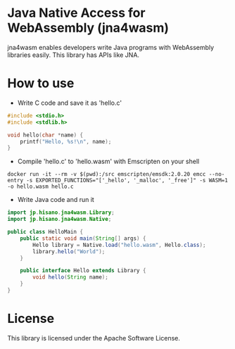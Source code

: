 Java Native Access for WebAssembly (jna4wasm)
=============================================

jna4wasm enables developers write Java programs with WebAssembly libraries easily. This library has APIs like JNA.
 
How to use
==========

* Write C code and save it as 'hello.c'

```c
#include <stdio.h>
#include <stdlib.h>

void hello(char *name) {
 	printf("Hello, %s!\n", name);
}
```

* Compile 'hello.c' to 'hello.wasm' with Emscripten on your shell

```shell
docker run -it --rm -v $(pwd):/src emscripten/emsdk:2.0.20 emcc --no-entry -s EXPORTED_FUNCTIONS="['_hello', '_malloc', '_free']" -s WASM=1 -o hello.wasm hello.c
```

* Write Java code and run it

```java
import jp.hisano.jna4wasm.Library;
import jp.hisano.jna4wasm.Native;

public class HelloMain {
	public static void main(String[] args) {
		Hello library = Native.load("hello.wasm", Hello.class);
		library.hello("World");
	}

	public interface Hello extends Library {
		void hello(String name);
	}
}
```

License
=======

This library is licensed under the Apache Software License.
